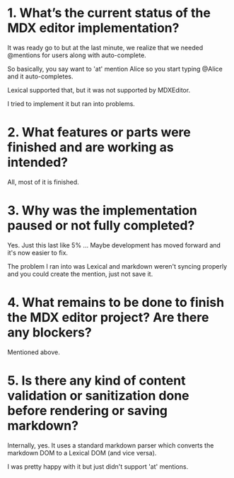 
# 1. What’s the current status of the MDX editor implementation?

It was ready go to but at the last minute, we realize that we needed @mentions 
for users along with auto-complete.

So basically, you say want to 'at' mention Alice so you start typing @Alice and 
it auto-completes.

Lexical supported that, but it was not supported by MDXEditor. 

I tried to implement it but ran into problems.

# 2. What features or parts were finished and are working as intended?

All, most of it is finished.

# 3. Why was the implementation paused or not fully completed?

Yes. Just this last like 5% ... Maybe development has moved forward and it's now
easier to fix.

The problem I ran into was Lexical and markdown weren't syncing properly 
and you could create the mention, just not save it.

# 4. What remains to be done to finish the MDX editor project? Are there any blockers?

Mentioned above.

# 5. Is there any kind of content validation or sanitization done before rendering or saving markdown?

Internally, yes.  It uses a standard markdown parser which converts the markdown
DOM to a Lexical DOM (and vice versa).

I was pretty happy with it but just didn't support 'at' mentions.
